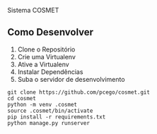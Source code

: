 
Sistema COSMET


## Como Desenvolver

1. Clone o Repositório
2. Crie uma Virtualenv
3. Ative a Virtualenv
4. Instalar Dependências
5. Suba o servidor de desenvolvimento

```console
git clone https://github.com/pcego/cosmet.git
cd cosmet
python -m venv .cosmet
source .cosmet/bin/activate
pip install -r requirements.txt
python manage.py runserver
```
